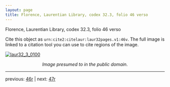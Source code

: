 ```yaml
---
layout: page
title: Florence, Laurentian Library, codex 32.3, folio 46 verso
---
```


Florence, Laurentian Library, codex 32.3, folio 46 verso

Cite this object as `urn:cite2:citelaur:laur32pages.v1:46v`.  The full image is linked to a citation tool you can use to cite regions of the image.

[![laur32_3_0100](http://www.homermultitext.org/iipsrv?IIIF=/project/homer/pyramidal/deepzoom/citelaur/laur32imgs/v1/laur32_3_0100.tif/full/800,/0/default.jpg)](http://www.homermultitext.org/ict2/?urn=urn:cite2:citelaur:laur32imgs.v1:laur32_3_0100) 

<p style="text-align: center; font-style: italic;">Image presumed to in the public domain.</p>

---

previous: [46r](../46r/) | next: [47r](../47r/)